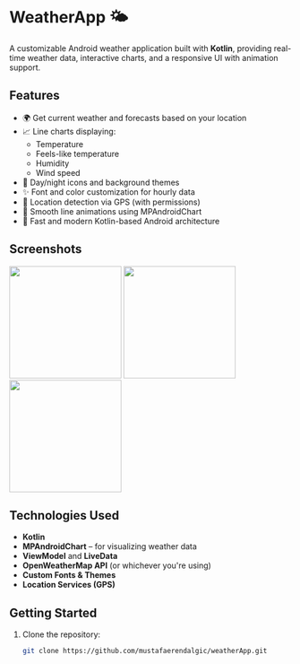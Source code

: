 # WeatherApp 🌤️

A customizable Android weather application built with **Kotlin**, providing real-time weather data, interactive charts, and a responsive UI with animation support.

## Features

- 🌍 Get current weather and forecasts based on your location
- 📈 Line charts displaying:
  - Temperature
  - Feels-like temperature
  - Humidity
  - Wind speed
- 🌙 Day/night icons and background themes
- ✨ Font and color customization for hourly data
- 📍 Location detection via GPS (with permissions)
- 🎨 Smooth line animations using MPAndroidChart
- 🚀 Fast and modern Kotlin-based Android architecture

## Screenshots

<p float="left">
  <img src="screenshots/main_screen.png" width="200">
  <img src="screenshots/chart_screen.png" width="200">
  <img src="screenshots/settings.png" width="200">
</p>

## Technologies Used

- **Kotlin**
- **MPAndroidChart** – for visualizing weather data
- **ViewModel** and **LiveData**
- **OpenWeatherMap API** (or whichever you're using)
- **Custom Fonts & Themes**
- **Location Services (GPS)**

## Getting Started

1. Clone the repository:
   ```bash
   git clone https://github.com/mustafaerendalgic/weatherApp.git
